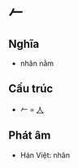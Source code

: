 # 𠂉

## Nghĩa

* nhân nằm

## Cấu trúc
* 𠂉 = [人](人.md)

## Phát âm

* Hán Việt: nhân

<script>window.HANZI_FIELD='𠂉';</script>